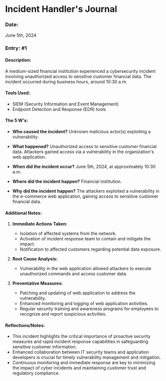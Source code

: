 # Incident Handler's Journal

### Date:
June 5th, 2024

### Entry: #1

#### Description:
A medium-sized financial institution experienced a cybersecurity incident involving unauthorized access to sensitive customer financial data. The incident occurred during business hours, around 10:30 a.m.

#### Tools Used:
- SIEM (Security Information and Event Management)
- Endpoint Detection and Response (EDR) tools

#### The 5 W's:
- **Who caused the incident?**
  Unknown malicious actor(s) exploiting a vulnerability.
  
- **What happened?**
  Unauthorized access to sensitive customer financial data. Attackers gained access via a vulnerability in the organization's web application.
  
- **When did the incident occur?**
  June 5th, 2024, at approximately 10:30 a.m.
  
- **Where did the incident happen?**
  Financial institution.
  
- **Why did the incident happen?**
  The attackers exploited a vulnerability in the e-commerce web application, gaining access to sensitive customer financial data.

#### Additional Notes:
1. **Immediate Actions Taken:**
   - Isolation of affected systems from the network.
   - Activation of incident response team to contain and mitigate the impact.
   - Notification to affected customers regarding potential data exposure.
   
2. **Root Cause Analysis:**
   - Vulnerability in the web application allowed attackers to execute unauthorized commands and access customer data.
   
3. **Preventative Measures:**
   - Patching and updating of web application to address the vulnerability.
   - Enhanced monitoring and logging of web application activities.
   - Regular security training and awareness programs for employees to recognize and report suspicious activities.

#### Reflections/Notes:
- This incident highlights the critical importance of proactive security measures and rapid incident response capabilities in safeguarding sensitive customer information.
- Enhanced collaboration between IT security teams and application developers is crucial for timely vulnerability management and mitigation.
- Continuous monitoring and immediate response are key to minimizing the impact of cyber incidents and maintaining customer trust and regulatory compliance.
